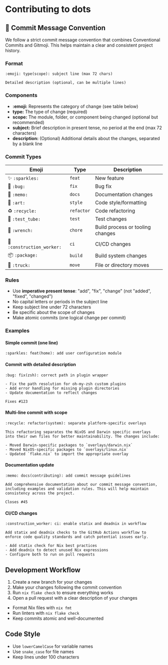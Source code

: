 # Contributing to dots

## 📝 Commit Message Convention

We follow a strict commit message convention that combines Conventional Commits and Gitmoji. This helps maintain a clear and consistent project history.

### Format

```
:emoji: type(scope): subject line (max 72 chars)

Detailed description (optional, can be multiple lines)
```

### Components

- **:emoji:** Represents the category of change (see table below)
- **type:** The type of change (required)
- **scope:** The module, folder, or component being changed (optional but recommended)
- **subject:** Brief description in present tense, no period at the end (max 72 characters)
- **description:** (Optional) Additional details about the changes, separated by a blank line

### Commit Types

| Emoji | Type       | Description |
|-------|------------|-------------|
| ✨ `:sparkles:` | `feat` | New feature |
| 🐛 `:bug:` | `fix` | Bug fix |
| 📝 `:memo:` | `docs` | Documentation changes |
| 🎨 `:art:` | `style` | Code style/formatting |
| ♻️ `:recycle:` | `refactor` | Code refactoring |
| 🧪 `:test_tube:` | `test` | Test changes |
| 🔧 `:wrench:` | `chore` | Build process or tooling changes |
| 👷 `:construction_worker:` | `ci` | CI/CD changes |
| 📦 `:package:` | `build` | Build system changes |
| 🚚 `:truck:` | `move` | File or directory moves |

### Rules

- Use **imperative present tense**: "add", "fix", "change" (not "added", "fixed", "changed")
- No capital letters or periods in the subject line
- Keep subject line under 72 characters
- Be specific about the scope of changes
- Make atomic commits (one logical change per commit)

### Examples

#### Simple commit (one line)
```
:sparkles: feat(home): add user configuration module
```

#### Commit with detailed description
```
:bug: fix(zsh): correct path in plugin wrapper

- Fix the path resolution for oh-my-zsh custom plugins
- Add error handling for missing plugin directories
- Update documentation to reflect changes

Fixes #123
```

#### Multi-line commit with scope
```
:recycle: refactor(system): separate platform-specific overlays

This refactoring separates the NixOS and Darwin specific overlays
into their own files for better maintainability. The changes include:

- Moved Darwin-specific packages to `overlays/darwin.nix`
- Moved NixOS-specific packages to `overlays/linux.nix`
- Updated `flake.nix` to import the appropriate overlay
```

#### Documentation update
```
:memo: docs(contributing): add commit message guidelines

Add comprehensive documentation about our commit message convention,
including examples and validation rules. This will help maintain
consistency across the project.

Closes #45
```

#### CI/CD changes
```
:construction_worker: ci: enable statix and deadnix in workflow

Add statix and deadnix checks to the GitHub Actions workflow to
enforce code quality standards and catch potential issues early.

- Add statix check for Nix best practices
- Add deadnix to detect unused Nix expressions
- Configure both to run on pull requests
```

## Development Workflow

1. Create a new branch for your changes
2. Make your changes following the commit convention
3. Run `nix flake check` to ensure everything works
4. Open a pull request with a clear description of your changes

- Format Nix files with `nix fmt`
- Run linters with `nix flake check`
- Keep commits atomic and well-documented

## Code Style

- Use `lowerCamelCase` for variable names
- Use `snake_case` for file names
- Keep lines under 100 characters